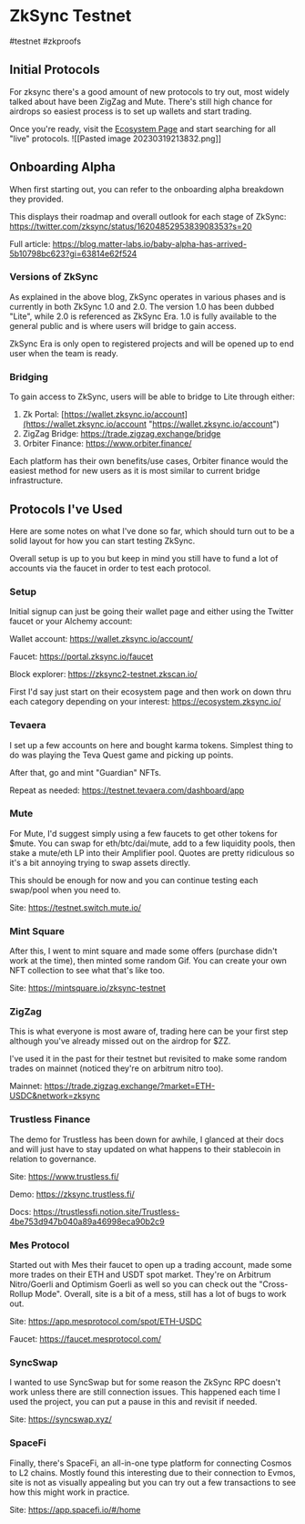 # ZkSync Testnet
#testnet #zkproofs

## Initial Protocols

For zksync there's a good amount of new protocols to try out, most widely talked about have been ZigZag and Mute. There's still high chance for airdrops so easiest process is to set up wallets and start trading.

Once you're ready, visit the [Ecosystem Page](https://ecosystem.zksync.io/) and start searching for all "live" protocols.
![[Pasted image 20230319213832.png]]

## Onboarding Alpha

When first starting out, you can refer to the onboarding alpha breakdown they provided. 

This displays their roadmap and overall outlook for each stage of ZkSync:
https://twitter.com/zksync/status/1620485295383908353?s=20 

Full article: 
https://blog.matter-labs.io/baby-alpha-has-arrived-5b10798bc623?gi=63814e62f524

### Versions of ZkSync

As explained in the above blog, ZkSync operates in various phases and is currently in both ZkSync 1.0 and 2.0. The version 1.0 has been dubbed "Lite", while 2.0 is referenced as ZkSync Era. 1.0 is fully available to the general public and is where users will bridge to gain access.

ZkSync Era is only open to registered projects and will be opened up to end user when the team is ready.

### Bridging

To gain access to ZkSync, users will be able to bridge to Lite through either:
1. Zk Portal:  [https://wallet.zksync.io/account](https://wallet.zksync.io/account "https://wallet.zksync.io/account")
2. ZigZag Bridge: https://trade.zigzag.exchange/bridge
3. Orbiter Finance: https://www.orbiter.finance/

Each platform has their own benefits/use cases, Orbiter finance would the easiest method for new users as it is most similar to current bridge infrastructure.

## Protocols I've Used

Here are some notes on what I've done so far, which should turn out to be a solid layout for how you can start testing ZkSync.

Overall setup is up to you but keep in mind you still have to fund a lot of accounts via the faucet in order to test each protocol.

### Setup

Initial signup can just be going their wallet page and either using the Twitter faucet or your Alchemy account:

Wallet account:
https://wallet.zksync.io/account/

Faucet:
https://portal.zksync.io/faucet

Block explorer:
https://zksync2-testnet.zkscan.io/

First I'd say just start on their ecosystem page and then work on down thru each category depending on your interest:
https://ecosystem.zksync.io/

### Tevaera

I set up a few accounts on here and bought karma tokens. Simplest thing to do was playing the Teva Quest game and picking up points. 

After that, go and mint "Guardian" NFTs. 

Repeat as needed:
https://testnet.tevaera.com/dashboard/app

### Mute

For Mute, I'd suggest simply using a few faucets to get other tokens for $mute. You can swap for eth/btc/dai/mute, add to a few liquidity pools, then stake a mute/eth LP into their Amplifier pool. Quotes are pretty ridiculous so it's a bit annoying trying to swap assets directly.

This should be enough for now and you can continue testing each swap/pool when you need to.

Site:
https://testnet.switch.mute.io/

### Mint Square

After this, I went to mint square and made some offers (purchase didn't work at the time), then minted some random Gif.  You can create your own NFT collection to see what that's like too.

Site:
https://mintsquare.io/zksync-testnet

### ZigZag

This is what everyone is most aware of, trading here can be your first step although you've already missed out on the airdrop for $ZZ.

I've used it in the past for their testnet but revisited to make some random trades on mainnet (noticed they're on arbitrum nitro too).

Mainnet:
https://trade.zigzag.exchange/?market=ETH-USDC&network=zksync

### Trustless Finance

The demo for Trustless has been down for awhile, I glanced at their docs and will just have to stay updated on what happens to their stablecoin in relation to governance.

Site:
https://www.trustless.fi/

Demo:
https://zksync.trustless.fi/

Docs:
https://trustlessfi.notion.site/Trustless-4be753d947b040a89a46998eca90b2c9

### Mes Protocol

Started out with Mes their faucet to open up a trading account, made some more trades on their ETH and USDT spot market. They're on Arbitrum Nitro/Goerli and Optimism Goerli as well so you can check out the "Cross-Rollup Mode". Overall, site is a bit of a mess, still has a lot of bugs to work out.

Site:
https://app.mesprotocol.com/spot/ETH-USDC

Faucet:
https://faucet.mesprotocol.com/

### SyncSwap

I wanted to use SyncSwap but for some reason the ZkSync RPC doesn't work unless there are still connection issues. This happened each time I used the project, you can put a pause in this and revisit if needed.

Site:
https://syncswap.xyz/

### SpaceFi

Finally, there's SpaceFi, an all-in-one type platform for connecting Cosmos to L2 chains. Mostly found this interesting due to their connection to Evmos, site is not as visually appealing but you can try out a few transactions to see how this might work in practice.

Site:
https://app.spacefi.io/#/home
